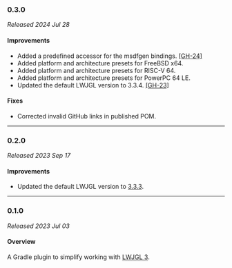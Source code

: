 ### 0.3.0

_Released 2024 Jul 28_

#### Improvements

- Added a predefined accessor for the msdfgen bindings. [[GH-24]](https://github.com/Osmerion/gradle-lwjgl3/issues/24)
- Added platform and architecture presets for FreeBSD x64.
- Added platform and architecture presets for RISC-V 64.
- Added platform and architecture presets for PowerPC 64 LE.
- Updated the default LWJGL version to 3.3.4. [[GH-23]](https://github.com/Osmerion/gradle-lwjgl3/issues/23)

#### Fixes

- Corrected invalid GitHub links in published POM.


---

### 0.2.0

_Released 2023 Sep 17_

#### Improvements

- Updated the default LWJGL version to [3.3.3](https://github.com/LWJGL/lwjgl3/releases/tag/3.3.3).


---

### 0.1.0

_Released 2023 Jul 03_

#### Overview

A Gradle plugin to simplify working with [LWJGL 3](https://lwjgl.org).